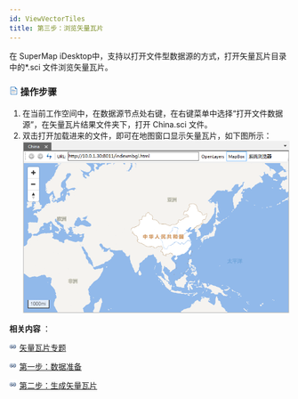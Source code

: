 ```yaml
---
id: ViewVectorTiles
title: 第三步：浏览矢量瓦片
---
```

在 SuperMap iDesktop中，支持以打开文件型数据源的方式，打开矢量瓦片目录中的*.sci 文件浏览矢量瓦片。

### ![](../../img/read.gif) 操作步骤

1. 在当前工作空间中，在数据源节点处右键，在右键菜单中选择“打开文件数据源”，在矢量瓦片结果文件夹下，打开 China.sci 文件。
2. 双击打开加载进来的文件，即可在地图窗口显示矢量瓦片，如下图所示：
![](img/VectorTileResultView.png)  

  
**相关内容** ：

![](../../img/smalltitle.png) [矢量瓦片专题](../../MapTiles/VectorTiles.htm)

![](../../img/smalltitle.png) [第一步：数据准备](PerpareVectorMap.htm)

![](../../img/smalltitle.png) [第二步：生成矢量瓦片](GenerateVectorExample.htm)

